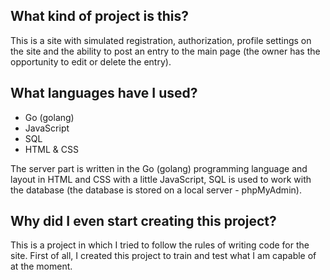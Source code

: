 ## What kind of project is this?
This is a site with simulated registration, authorization, profile settings on the site and the ability to post an entry to the main page (the owner has the opportunity to edit or delete the entry).


## What languages have I used?
- Go (golang)
- JavaScript
- SQL
- HTML & CSS

The server part is written in the Go (golang) programming language  and layout in HTML and CSS with a little JavaScript, SQL is used to work with the database (the database is stored on a local server - phpMyAdmin).


## Why did I even start creating this project?
This is a project in which I tried to follow the rules of writing code for the site. First of all, I created this project to train and test what I am capable of at the moment.
